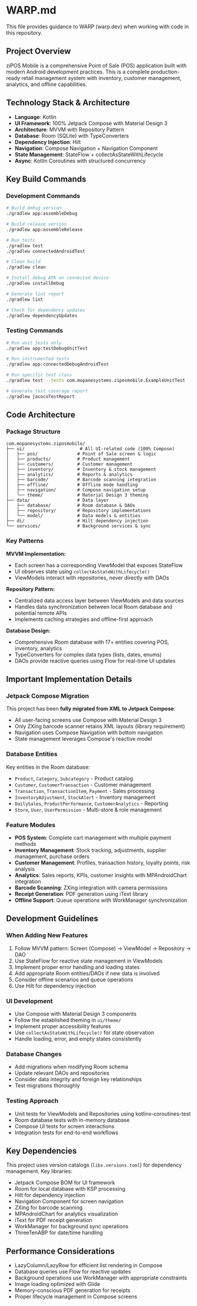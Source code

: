 # WARP.md

This file provides guidance to WARP (warp.dev) when working with code in this repository.

## Project Overview

ziPOS Mobile is a comprehensive Point of Sale (POS) application built with modern Android development practices. This is a complete production-ready retail management system with inventory, customer management, analytics, and offline capabilities.

## Technology Stack & Architecture

- **Language**: Kotlin
- **UI Framework**: 100% Jetpack Compose with Material Design 3 
- **Architecture**: MVVM with Repository Pattern
- **Database**: Room (SQLite) with TypeConverters
- **Dependency Injection**: Hilt
- **Navigation**: Compose Navigation + Navigation Component
- **State Management**: StateFlow + collectAsStateWithLifecycle
- **Async**: Kotlin Coroutines with structured concurrency

## Key Build Commands

### Development Commands
```bash
# Build debug version
./gradlew app:assembleDebug

# Build release version  
./gradlew app:assembleRelease

# Run tests
./gradlew test
./gradlew connectedAndroidTest

# Clean build
./gradlew clean

# Install debug APK on connected device
./gradlew installDebug

# Generate lint report
./gradlew lint

# Check for dependency updates
./gradlew dependencyUpdates
```

### Testing Commands
```bash
# Run unit tests only
./gradlew app:testDebugUnitTest

# Run instrumented tests
./gradlew app:connectedDebugAndroidTest

# Run specific test class
./gradlew test --tests com.mopanesystems.ziposmobile.ExampleUnitTest

# Generate test coverage report
./gradlew jacocoTestReport
```

## Code Architecture

### Package Structure
```
com.mopanesystems.ziposmobile/
├── ui/                     # All UI-related code (100% Compose)
│   ├── pos/               # Point of Sale screen & logic
│   ├── products/          # Product management
│   ├── customers/         # Customer management  
│   ├── inventory/         # Inventory & stock management
│   ├── analytics/         # Reports & analytics
│   ├── barcode/           # Barcode scanning integration
│   ├── offline/           # Offline mode handling
│   ├── navigation/        # Compose navigation setup
│   └── theme/             # Material Design 3 theming
├── data/                  # Data layer
│   ├── database/          # Room database & DAOs
│   ├── repository/        # Repository implementations
│   └── model/             # Data models & entities
├── di/                    # Hilt dependency injection
└── services/              # Background services & sync
```

### Key Patterns

**MVVM Implementation:**
- Each screen has a corresponding ViewModel that exposes StateFlow
- UI observes state using `collectAsStateWithLifecycle()`
- ViewModels interact with repositories, never directly with DAOs

**Repository Pattern:**
- Centralized data access layer between ViewModels and data sources
- Handles data synchronization between local Room database and potential remote APIs
- Implements caching strategies and offline-first approach

**Database Design:**
- Comprehensive Room database with 17+ entities covering POS, inventory, analytics
- TypeConverters for complex data types (lists, dates, enums)
- DAOs provide reactive queries using Flow for real-time UI updates

## Important Implementation Details

### Jetpack Compose Migration
This project has been **fully migrated from XML to Jetpack Compose**:
- All user-facing screens use Compose with Material Design 3
- Only ZXing barcode scanner retains XML layouts (library requirement)
- Navigation uses Compose Navigation with bottom navigation
- State management leverages Compose's reactive model

### Database Entities
Key entities in the Room database:
- `Product`, `Category`, `Subcategory` - Product catalog
- `Customer`, `CustomerTransaction` - Customer management  
- `Transaction`, `TransactionItem`, `Payment` - Sales processing
- `InventoryAdjustment`, `StockAlert` - Inventory management
- `DailySales`, `ProductPerformance`, `CustomerAnalytics` - Reporting
- `Store`, `User`, `UserPermission` - Multi-store & role management

### Feature Modules
- **POS System**: Complete cart management with multiple payment methods
- **Inventory Management**: Stock tracking, adjustments, supplier management, purchase orders  
- **Customer Management**: Profiles, transaction history, loyalty points, risk analysis
- **Analytics**: Sales reports, KPIs, customer insights with MPAndroidChart integration
- **Barcode Scanning**: ZXing integration with camera permissions
- **Receipt Generation**: PDF generation using iText library
- **Offline Support**: Queue operations with WorkManager synchronization

## Development Guidelines

### When Adding New Features
1. Follow MVVM pattern: Screen (Compose) → ViewModel → Repository → DAO
2. Use StateFlow for reactive state management in ViewModels
3. Implement proper error handling and loading states
4. Add appropriate Room entities/DAOs if new data is involved
5. Consider offline scenarios and queue operations
6. Use Hilt for dependency injection

### UI Development  
- Use Compose with Material Design 3 components
- Follow the established theming in `ui/theme/`
- Implement proper accessibility features
- Use `collectAsStateWithLifecycle()` for state observation
- Handle loading, error, and empty states consistently

### Database Changes
- Add migrations when modifying Room schema
- Update relevant DAOs and repositories  
- Consider data integrity and foreign key relationships
- Test migrations thoroughly

### Testing Approach
- Unit tests for ViewModels and Repositories using kotlinx-coroutines-test
- Room database tests with in-memory database
- Compose UI tests for screen interactions
- Integration tests for end-to-end workflows

## Key Dependencies

This project uses version catalogs (`libs.versions.toml`) for dependency management. Key libraries:
- Jetpack Compose BOM for UI framework
- Room for local database with KSP processing
- Hilt for dependency injection
- Navigation Component for screen navigation  
- ZXing for barcode scanning
- MPAndroidChart for analytics visualization
- iText for PDF receipt generation
- WorkManager for background sync operations
- ThreeTenABP for date/time handling

## Performance Considerations

- LazyColumn/LazyRow for efficient list rendering in Compose
- Database queries use Flow for reactive updates
- Background operations use WorkManager with appropriate constraints
- Image loading optimized with Glide
- Memory-conscious PDF generation for receipts
- Proper lifecycle management in Compose screens
